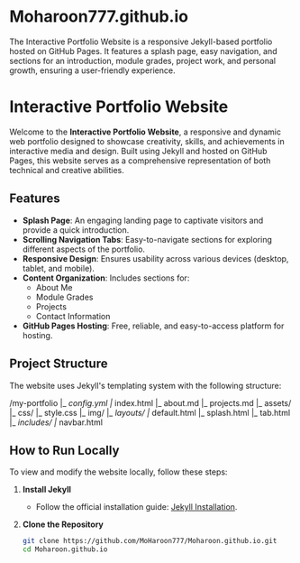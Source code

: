 # Moharoon777.github.io

The Interactive Portfolio Website is a responsive Jekyll-based portfolio hosted on GitHub Pages. It features a splash page, easy navigation, and sections for an introduction, module grades, project work, and personal growth, ensuring a user-friendly experience.

# Interactive Portfolio Website

Welcome to the **Interactive Portfolio Website**, a responsive and dynamic web portfolio designed to showcase creativity, skills, and achievements in interactive media and design. Built using Jekyll and hosted on GitHub Pages, this website serves as a comprehensive representation of both technical and creative abilities.

## Features

- **Splash Page**: An engaging landing page to captivate visitors and provide a quick introduction.
- **Scrolling Navigation Tabs**: Easy-to-navigate sections for exploring different aspects of the portfolio.
- **Responsive Design**: Ensures usability across various devices (desktop, tablet, and mobile).
- **Content Organization**: Includes sections for:
  - About Me
  - Module Grades
  - Projects
  - Contact Information
- **GitHub Pages Hosting**: Free, reliable, and easy-to-access platform for hosting.

## Project Structure

The website uses Jekyll's templating system with the following structure:

/my-portfolio
  |_ _config.yml
  |_ index.html
  |_ about.md
  |_ projects.md
  |_ assets/
      |_ css/
          |_ style.css
      |_ img/
  |_ _layouts/
      |_ default.html
      |_ splash.html
      |_ tab.html
  |_ _includes/
      |_ navbar.html

## How to Run Locally

To view and modify the website locally, follow these steps:

1. **Install Jekyll**

   - Follow the official installation guide: [Jekyll Installation](https://jekyllrb.com/docs/installation/).
2. **Clone the Repository**

   ```bash
   git clone https://github.com/MoHaroon777/Moharoon.github.io.git
   cd Moharoon.github.io
   ```
